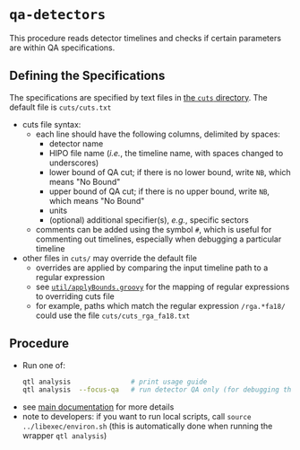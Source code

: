# `qa-detectors`

This procedure reads detector timelines and checks if certain parameters are within
QA specifications.

## Defining the Specifications
The specifications are specified by text files in [the `cuts` directory](cuts). The default file is `cuts/cuts.txt`
- cuts file syntax:
  - each line should have the following columns, delimited by spaces:
    - detector name
    - HIPO file name (_i.e._, the timeline name, with spaces changed to underscores)
    - lower bound of QA cut; if there is no lower bound, write `NB`, which means "No Bound"
    - upper bound of QA cut; if there is no upper bound, write `NB`, which means "No Bound"
    - units
    - (optional) additional specifier(s), _e.g._, specific sectors
  - comments can be added using the symbol `#`, which is useful for commenting out timelines, especially when debugging a particular timeline
- other files in `cuts/` may override the default file
  - overrides are applied by comparing the input timeline path to a regular expression
  - see [`util/applyBounds.groovy`](util/applyBounds.groovy) for the mapping of regular expressions to overriding cuts file
  - for example, paths which match the regular expression `/rga.*fa18/` could use the file `cuts/cuts_rga_fa18.txt`

## Procedure
- Run one of:
  ```bash
  qtl analysis               # print usage guide
  qtl analysis  --focus-qa   # run detector QA only (for debugging this QA code; you may need to set other options)
  ```
- see [main documentation](../README.md) for more details
- note to developers: if you want to run local scripts, call `source ../libexec/environ.sh` (this is
  automatically done when running the wrapper `qtl analysis`)
